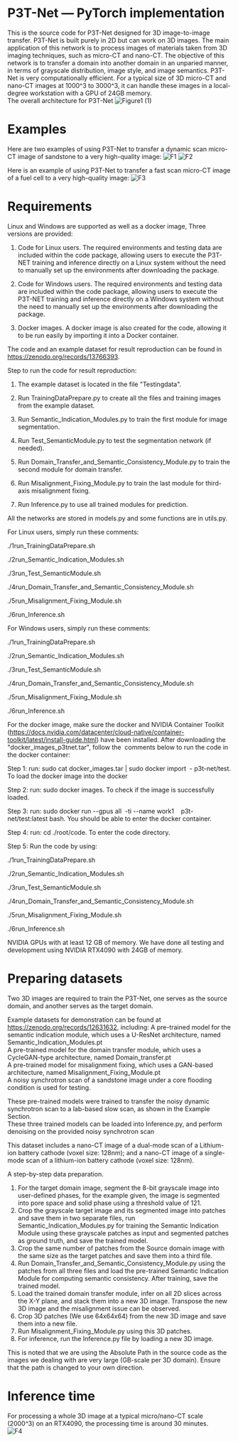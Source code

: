 # P3T-Net — PyTorch implementation

This is the source code for P3T-Net designed for 3D image-to-image transfer. P3T-Net is built purely in 2D but can work on 3D images. 
The main application of this network is to process images of materials taken from 3D imaging techniques, such as micro-CT and nano-CT. 
The objective of this network is to transfer a domain into another domain in an unparied manner, in terms of grayscale distribution, image style, and image semantics.
P3T-Net is very computationally efficient. For a typical size of 3D micro-CT and nano-CT images at 1000^3 to 3000^3, it can handle these images in a local-degree workstation with a GPU of 24GB memory.\
The overall architecture for P3T-Net 
![Figure1 (1)](https://github.com/KunningTang1/P3T-Net-for-3D-large-image-transfer/assets/97938972/81a883e3-3fb3-4df6-a24f-e00faa66a6ea)

# Examples
Here are two examples of using P3T-Net to transfer a dynamic scan micro-CT image of sandstone to a very high-quality image:
![F1](https://github.com/KunningTang1/P3T-Net-for-3D-large-image-transfer/assets/97938972/8a2c9498-2779-4e3f-a9eb-a3fd354060ce)
![F2](https://github.com/KunningTang1/P3T-Net-for-3D-large-image-transfer/assets/97938972/2b162de5-90a3-4d73-a9cb-bbb895be0c4c)

Here is an example of using P3T-Net to transfer a fast scan micro-CT image of a fuel cell to a very high-quality image:
![F3](https://github.com/KunningTang1/P3T-Net-for-3D-large-image-transfer/assets/97938972/d29f8c01-2265-4e34-bbe2-8c4155eb6385)

# Requirements

Linux and Windows are supported as well as a docker image, Three versions are provided:

1. Code for Linux users. The required environments and testing data are included within the code package, allowing users to execute the P3T-NET training and inference directly on a Linux system without the need to manually set up the environments after downloading the package.
   
2. Code for Windows users. The required environments and testing data are included within the code package, allowing users to execute the P3T-NET training and inference directly on a Windows system without the need to manually set up the environments after downloading the package.
   
3. Docker images. A docker image is also created for the code, allowing it to be run easily by importing it into a Docker container.

The code and an example dataset for result reproduction can be found in https://zenodo.org/records/13766393.

Step to run the code for result reproduction:

1. The example dataset is located in the file "Testingdata".
  
2. Run TrainingDataPrepare.py to create all the files and training images from the example dataset.

3. Run Semantic_Indication_Modules.py to train the first module for image segmentation.

4. Run Test_SemanticModule.py to test the segmentation network (if needed).

5. Run Domain_Transfer_and_Semantic_Consistency_Module.py to train the second module for domain transfer.

6. Run Misalignment_Fixing_Module.py to train the last module for third-axis misalignment fixing.
 
7. Run Inference.py to use all trained modules for prediction.

All the networks are stored in models.py and some functions are in utils.py.

For Linux users, simply run these comments: 

./1run_TrainingDataPrepare.sh

./2run_Semantic_Indication_Modules.sh

./3run_Test_SemanticModule.sh

./4run_Domain_Transfer_and_Semantic_Consistency_Module.sh

./5run_Misalignment_Fixing_Module.sh

./6run_Inference.sh

For Windows users, simply run these comments: 

./1run_TrainingDataPrepare.sh

./2run_Semantic_Indication_Modules.sh

./3run_Test_SemanticModule.sh

./4run_Domain_Transfer_and_Semantic_Consistency_Module.sh

./5run_Misalignment_Fixing_Module.sh

./6run_Inference.sh


For the docker image, make sure the docker and NVIDIA Container Toolkit (https://docs.nvidia.com/datacenter/cloud-native/container-toolkit/latest/install-guide.html) have been installed. After downloading the "docker_images_p3tnet.tar", follow the  comments below to run the code in the docker container:

Step 1: run: sudo cat docker_images.tar | sudo docker import  - p3t-net/test. To load the docker image into the docker

Step 2: run: sudo docker images. To check if the image is successfully loaded.

Step 3: run: sudo docker run --gpus all  -ti --name work1    p3t-net/test:latest bash. You should be able to enter the docker container.

Step 4: run: cd ./root/code. To enter the code directory.

Step 5: Run the code by using: 

./1run_TrainingDataPrepare.sh

./2run_Semantic_Indication_Modules.sh

./3run_Test_SemanticModule.sh

./4run_Domain_Transfer_and_Semantic_Consistency_Module.sh

./5run_Misalignment_Fixing_Module.sh

./6run_Inference.sh

NVIDIA GPUs with at least 12 GB of memory. We have done all testing and development using NVIDIA RTX4090 with 24GB of memory.


# Preparing datasets

Two 3D images are required to train the P3T-Net, one serves as the source domain, and another serves as the target domain. 

Example datasets for demonstration can be found at https://zenodo.org/records/12631632, including:
A pre-trained model for the semantic indication module, which uses a U-ResNet architecture, named Semantic_Indication_Modules.pt\
A pre-trained model for the domain transfer module, which uses a CycleGAN-type architecture, named Domain_transfer.pt\
A pre-trained model for misalignment fixing, which uses a GAN-based architecture, named Misalignment_Fixing_Module.pt\
A noisy synchrotron scan of a sandstone image under a core flooding condition is used for testing.

These pre-trained models were trained to transfer the noisy dynamic synchrotron scan to a lab-based slow scan, as shown in the Example Section.\
These three trained models can be loaded into Inference.py, and perform denoising on the provided noisy synchrotron scan

This dataset includes a nano-CT image of a dual-mode scan of a Lithium-ion battery cathode (voxel size: 128nm); and a nano-CT image of a single-mode scan of a lithium-ion battery cathode (voxel size: 128nm).

A step-by-step data preparation.
1. For the target domain image, segment the 8-bit grayscale image into user-defined phases, for the example given, the image is segmented into pore space and solid phase using a threshold value of 121.
2. Crop the grayscale target image and its segmented image into patches and save them in two separate files, run Semantic_Indication_Modules.py for training the Semantic Indication Module using these grayscale patches as input and segmented patches as ground truth, and save the trained model.
3. Crop the same number of patches from the Source domain image with the same size as the target patches and save them into a third file.
4. Run Domain_Transfer_and_Semantic_Consistency_Module.py using the patches from all three files and load the pre-trained Semantic Indication Module for computing semantic consistency. After training, save the trained model.
5. Load the trained domain transfer module, infer on all 2D slices across the X-Y plane, and stack them into a new 3D image. Transpose the new 3D image and the misalignment issue can be observed.
6. Crop 3D patches (We use 64x64x64) from the new 3D image and save them into a new file.
7. Run Misalignment_Fixing_Module.py using this 3D patches.
8. For inference, run the Inference.py file by loading a new 3D image.

This is noted that we are using the Absolute Path in the source code as the images we dealing with are very large (GB-scale per 3D domain). Ensure that the path is changed to your own direction.

# Inference time
For processing a whole 3D image at a typical micro/nano-CT scale (2000^3) on an RTX4090, the processing time is around 30 minutes.  
![F4](https://github.com/KunningTang1/P3T-Net-for-3D-large-image-transfer/assets/97938972/258a7bb0-b6ee-48df-9b72-0dcece472785)
